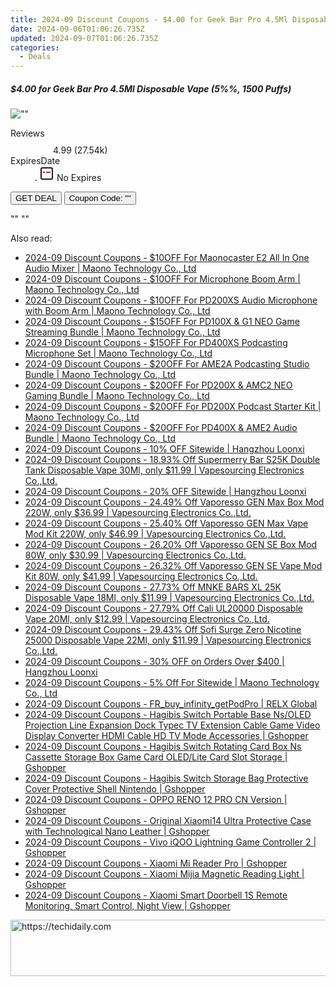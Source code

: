 ```yaml
---
title: 2024-09 Discount Coupons - $4.00 for Geek Bar Pro 4.5Ml Disposable Vape (5%%, 1500 Puffs) | Eight Vape
date: 2024-09-06T01:06:26.735Z
updated: 2024-09-07T01:06:26.735Z
categories:
  - Deals
---
```



<div class="max-w-4xl mx-auto grid grid-cols-1 lg:max-w-5xl lg:gap-x-20 lg:grid-cols-2">
  <div class="relative p-3 col-start-1 row-start-1 flex flex-col-reverse rounded-lg bg-gradient-to-t from-black/75 via-black/0 sm:bg-none sm:row-start-2 sm:p-0 lg:row-start-1">
    <h5 class="mt-1 text-lg font-semibold text-white sm:text-slate-900 md:text-2xl dark:sm:text-white">$4.00 for Geek Bar Pro 4.5Ml Disposable Vape (5%%, 1500 Puffs)</h5>
  </div>
  
  <div class="col-start-1 col-end-3 row-start-1 grid gap-4 sm:mb-6 sm:grid-cols-4 lg:col-start-2 lg:row-span-6 lg:row-end-6 lg:mb-0 lg:gap-6">
      <img src="&quot;&quot;" onClick="javascript:window.open(decodeURIComponent('%22https%3A%2F%2Fwww.shareasale.com%2Fu.cfm%3Fd%3D1089915%26m%3D59344%26u%3D4338022%22'), '_blank');void(0);" alt="&quot;&quot;" class="h-60 w-full rounded-lg object-cover sm:col-span-2 sm:h-52 lg:col-span-full" loading="lazy" />
    
  </div>
  <dl class="row-start-2 mt-4 flex items-center text-xs font-medium sm:row-start-3 sm:mt-1 md:mt-2.5 lg:row-start-2">
    <dt class="sr-only">Reviews</dt>
    <dd class="flex items-center text-indigo-600 dark:text-indigo-400">
      <svg width="24" height="24" fill="none" aria-hidden="true" class="mr-1 stroke-current dark:stroke-indigo-500">
        <path d="m12 5 2 5h5l-4 4 2.103 5L12 16l-5.103 3L9 14l-4-4h5l2-5Z" stroke-width="2" stroke-linecap="round" stroke-linejoin="round" />
      </svg>
      <span>4.99 <span class="font-normal text-slate-400">(27.54k)</span></span>
    </dd>
    <dt class="sr-only">ExpiresDate</dt>
    <dd class="flex items-center">
      <svg width="2" height="2" aria-hidden="true" fill="currentColor" class="mx-3 text-slate-300">
        <circle cx="1" cy="1" r="1" />
      </svg>
      <svg width="24" height="24" viewBox="0 0 24 24" fill="none" stroke="currentColor" stroke-width="2">
        <rect x="3" y="3" width="18" height="18" rx="2" fill="#fff" />
        <path d="M6 10L18 10" stroke="red" stroke-width="2" fill="none" />
        <path d="M10 6L10 18" stroke="#fff" stroke-width="2" fill="none" />
      </svg>
      No Expires    </dd>
  </dl>
  <div class="col-start-1 row-start-3 mt-4 self-center sm:col-start-2 sm:row-span-2 sm:row-start-2 sm:mt-0 lg:col-start-1 lg:row-start-3 lg:row-end-4 lg:mt-6">
    <button type="button" onClick="javascript:window.open(decodeURIComponent('%22https%3A%2F%2Fwww.shareasale.com%2Fu.cfm%3Fd%3D1089915%26m%3D59344%26u%3D4338022%22'), '_blank');void(0);" class="rounded-lg bg-red-600 px-3 py-2 text-sm font-medium leading-6 text-white">GET DEAL</button>
    <button type="button" onClick="javascript:window.open(decodeURIComponent('%22https%3A%2F%2Fwww.shareasale.com%2Fu.cfm%3Fd%3D1089915%26m%3D59344%26u%3D4338022%22'), '_blank');void(0);" class="border-dashed border-2 border-indigo-600 bg-green-100 text-sm leading-6 font-medium py-2 px-3 rounded-lg">Coupon Code: &quot;&quot;</button>
  </div>
  <p class="col-start-1 mt-4 text-sm leading-6 sm:col-span-2 lg:col-span-1 lg:row-start-4 lg:mt-6 dark:text-slate-400">
    "" 
""  </p>
</div>
<span class="atpl-alsoreadstyle">Also read:</span>
<div><ul>
<li><a href="https://coupons.techidaily.com/coupon-1117639-share-156155-sale/"><u>2024-09 Discount Coupons - $10OFF For Maonocaster E2 All In One Audio Mixer | Maono Technology Co., Ltd</u></a></li>
<li><a href="https://coupons.techidaily.com/coupon-1117640-share-156155-sale/"><u>2024-09 Discount Coupons - $10OFF For Microphone Boom Arm | Maono Technology Co., Ltd</u></a></li>
<li><a href="https://coupons.techidaily.com/coupon-1117638-share-156155-sale/"><u>2024-09 Discount Coupons - $10OFF For PD200XS Audio Microphone with Boom Arm | Maono Technology Co., Ltd</u></a></li>
<li><a href="https://coupons.techidaily.com/coupon-1117636-share-156155-sale/"><u>2024-09 Discount Coupons - $15OFF For PD100X & G1 NEO Game Streaming Bundle | Maono Technology Co., Ltd</u></a></li>
<li><a href="https://coupons.techidaily.com/coupon-1117637-share-156155-sale/"><u>2024-09 Discount Coupons - $15OFF For PD400XS Podcasting Microphone Set | Maono Technology Co., Ltd</u></a></li>
<li><a href="https://coupons.techidaily.com/coupon-1117635-share-156155-sale/"><u>2024-09 Discount Coupons - $20OFF For AME2A Podcasting Studio Bundle | Maono Technology Co., Ltd</u></a></li>
<li><a href="https://coupons.techidaily.com/coupon-1117615-share-156155-sale/"><u>2024-09 Discount Coupons - $20OFF For PD200X & AMC2 NEO Gaming Bundle | Maono Technology Co., Ltd</u></a></li>
<li><a href="https://coupons.techidaily.com/coupon-1117634-share-156155-sale/"><u>2024-09 Discount Coupons - $20OFF For PD200X Podcast Starter Kit | Maono Technology Co., Ltd</u></a></li>
<li><a href="https://coupons.techidaily.com/coupon-1117604-share-156155-sale/"><u>2024-09 Discount Coupons - $20OFF For PD400X & AME2 Audio Bundle | Maono Technology Co., Ltd</u></a></li>
<li><a href="https://coupons.techidaily.com/coupon-1117607-share-155620-sale/"><u>2024-09 Discount Coupons - 10% OFF Sitewide | Hangzhou Loonxi</u></a></li>
<li><a href="https://coupons.techidaily.com/coupon-1117345-share-90958-sale/"><u>2024-09 Discount Coupons - 18.93% Off Supermerry Bar S25K Double Tank Disposable Vape 30Ml, only $11.99 | Vapesourcing Electronics Co.,Ltd.</u></a></li>
<li><a href="https://coupons.techidaily.com/coupon-1117608-share-155620-sale/"><u>2024-09 Discount Coupons - 20% OFF Sitewide | Hangzhou Loonxi</u></a></li>
<li><a href="https://coupons.techidaily.com/coupon-1117770-share-90958-sale/"><u>2024-09 Discount Coupons - 24.49% Off Vaporesso GEN Max Box Mod 220W, only $36.99 | Vapesourcing Electronics Co.,Ltd.</u></a></li>
<li><a href="https://coupons.techidaily.com/coupon-1117771-share-90958-sale/"><u>2024-09 Discount Coupons - 25.40% Off Vaporesso GEN Max Vape Mod Kit 220W, only $46.99 | Vapesourcing Electronics Co.,Ltd.</u></a></li>
<li><a href="https://coupons.techidaily.com/coupon-1117772-share-90958-sale/"><u>2024-09 Discount Coupons - 26.20% Off Vaporesso GEN SE Box Mod 80W, only $30.99 | Vapesourcing Electronics Co.,Ltd.</u></a></li>
<li><a href="https://coupons.techidaily.com/coupon-1117773-share-90958-sale/"><u>2024-09 Discount Coupons - 26.32% Off Vaporesso GEN SE Vape Mod Kit 80W, only $41.99 | Vapesourcing Electronics Co.,Ltd.</u></a></li>
<li><a href="https://coupons.techidaily.com/coupon-1117562-share-90958-sale/"><u>2024-09 Discount Coupons - 27.73% Off MNKE BARS XL 25K Disposable Vape 18Ml, only $11.99 | Vapesourcing Electronics Co.,Ltd.</u></a></li>
<li><a href="https://coupons.techidaily.com/coupon-1117344-share-90958-sale/"><u>2024-09 Discount Coupons - 27.79% Off Cali UL20000 Disposable Vape 20Ml, only $12.99 | Vapesourcing Electronics Co.,Ltd.</u></a></li>
<li><a href="https://coupons.techidaily.com/coupon-1117343-share-90958-sale/"><u>2024-09 Discount Coupons - 29.43% Off Sofi Surge Zero Nicotine 25000 Disposable Vape 22Ml, only $11.99 | Vapesourcing Electronics Co.,Ltd.</u></a></li>
<li><a href="https://coupons.techidaily.com/coupon-1117609-share-155620-sale/"><u>2024-09 Discount Coupons - 30% OFF on Orders Over $400 | Hangzhou Loonxi</u></a></li>
<li><a href="https://coupons.techidaily.com/coupon-1117603-share-156155-sale/"><u>2024-09 Discount Coupons - 5% Off For Sitewide | Maono Technology Co., Ltd</u></a></li>
<li><a href="https://coupons.techidaily.com/coupon-1117302-share-92020-sale/"><u>2024-09 Discount Coupons - FR_buy_infinity_getPodPro | RELX Global</u></a></li>
<li><a href="https://coupons.techidaily.com/coupon-1117809-share-97331-sale/"><u>2024-09 Discount Coupons - Hagibis Switch Portable Base Ns/OLED Projection Line Expansion Dock Typec TV Extension Cable Game Video Display Converter HDMI Cable HD TV Mode Accessories | Gshopper</u></a></li>
<li><a href="https://coupons.techidaily.com/coupon-1117808-share-97331-sale/"><u>2024-09 Discount Coupons - Hagibis Switch Rotating Card Box Ns Cassette Storage Box Game Card OLED/Lite Card Slot Storage | Gshopper</u></a></li>
<li><a href="https://coupons.techidaily.com/coupon-1117807-share-97331-sale/"><u>2024-09 Discount Coupons - Hagibis Switch Storage Bag Protective Cover Protective Shell Nintendo | Gshopper</u></a></li>
<li><a href="https://coupons.techidaily.com/coupon-1117806-share-97331-sale/"><u>2024-09 Discount Coupons - OPPO RENO 12 PRO CN Version | Gshopper</u></a></li>
<li><a href="https://coupons.techidaily.com/coupon-1117801-share-97331-sale/"><u>2024-09 Discount Coupons - Original Xiaomi14 Ultra Protective Case with Technological Nano Leather | Gshopper</u></a></li>
<li><a href="https://coupons.techidaily.com/coupon-1117803-share-97331-sale/"><u>2024-09 Discount Coupons - Vivo iQOO Lightning Game Controller 2 | Gshopper</u></a></li>
<li><a href="https://coupons.techidaily.com/coupon-1117804-share-97331-sale/"><u>2024-09 Discount Coupons - Xiaomi Mi Reader Pro | Gshopper</u></a></li>
<li><a href="https://coupons.techidaily.com/coupon-1117802-share-97331-sale/"><u>2024-09 Discount Coupons - Xiaomi Mijia Magnetic Reading Light | Gshopper</u></a></li>
<li><a href="https://coupons.techidaily.com/coupon-1117805-share-97331-sale/"><u>2024-09 Discount Coupons - Xiaomi Smart Doorbell 1S Remote Monitoring, Smart Control, Night View | Gshopper</u></a></li>
</ul></div>

<ins class="adsbygoogle"
      style="display:block"
      data-ad-client="ca-pub-7571918770474297"
      data-ad-slot="8358498916"
      data-ad-format="auto"
      data-full-width-responsive="true"></ins>
<!-- affiliate ads begin -->
<a href="https://aidotcom.pxf.io/c/5597632/2134502/19576" target="_top" id="2134502">
  <img src="//a.impactradius-go.com/display-ad/19576-2134502" border="0" alt="https://techidaily.com" width="672" height="90"/>
</a>
<img height="0" width="0" src="https://aidotcom.pxf.io/i/5597632/2134502/19576" style="position:absolute;visibility:hidden;" border="0" />
<!-- affiliate ads end -->